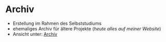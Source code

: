 # Archiv

- Erstellung im Rahmen des Selbststudiums 
- ehemaliges Archiv für ältere Projekte (*heute alles auf meiner Website*)
- Ansicht unter: [Archiv](https://mandy-blaschke.de/assets/projects/archiv/#/home)
